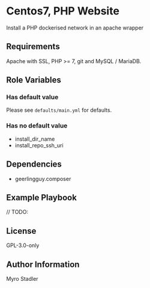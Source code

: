 Centos7, PHP Website
====================

Install a PHP dockerised network in an apache wrapper

Requirements
------------

Apache with SSL, PHP >= 7, git and MySQL / MariaDB.

Role Variables
--------------

### Has default value

Please see `defaults/main.yml` for defaults.

### Has no default value

- install_dir_name
- install_repo_ssh_uri


Dependencies
------------

- geerlingguy.composer

Example Playbook
----------------

// TODO:

License
-------

GPL-3.0-only

Author Information
------------------

Myro Stadler
